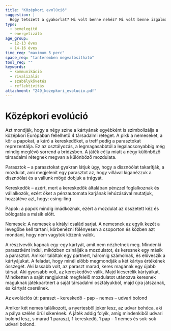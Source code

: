 ```yaml
---
title: "Középkori evolúció"
suggestion: | 
  Hogy tetszett a gyakorlat? Mi volt benne nehéz? Mi volt benne izgalmas? Szívesen játszanád újra?
type:
  - bemelegítő
  - energetizáló
age_group:
  - 12-13 éves
  - 14-16 éves
time_req: "maximum 5 perc"
space_req: "tanteremben megvalósítható"
tool_req: ""
keywords: 
  - kommunikáció
  - rivalizálás
  - szabálykövetés
  - reflektivitás
attachment: "249_kozepkori_evolucio.pdf"
---
```


# Középkori evolúció

Azt mondják, hogy a négy színe a kártyának egyébként is szimbolizálja a középkori Európában fellelhető 4 társadalmi réteget. A pikk a nemeseket, a kör a papokat, a káró a kereskedőket, a treff pedig a parasztokat reprezentálja. Ez az osztályozás, a legmagasabbtól a legalacsonyabbig még mindig meglévő sorrend a bridzsben. A játék célja miatt a négy különböző társadalmi rétegnek megvan a különböző mozdulata.

Parasztok – a parasztokat gyakran látjuk úgy, hogy a disznóólat takarítják, a mozdulat, ami megjelenít egy parasztot az, hogy villával kiganézzuk a disznóólat és a vállunk mögé dobjuk a trágyát.

Kereskedők – azért, mert a kereskedők általában pénzzel foglalkoznak és vállalkozók, ezért őket a pénzautomata karjának lehúzásával mutatjuk, hozzátéve azt, hogy: csing-ling

Papok: a papok mindig imádkoznak, ezért a mozdulat az összetett kéz és bólogatás a másik előtt.

Nemesek: A nemesek a királyi család sarjai. A nemesnek az egyik kezét a levegőbe kell tartani, körbenézni fölényesen a csoporton és közben azt mondani, hogy nem vagytok közénk valók.

A résztvevők kapnak egy-egy kártyát, amit nem nézhetnek meg. Mindenki parasztként indul, miközben csinálják a mozdulatot, és keresnek egy másik a parasztot. Amikor találtak egy partnert, háromig számolnak, és előveszik a kártyájukat. A feladat, hogy minél előbb megmondják a két kártya értékének összegét. Aki lassabb volt, az paraszt marad, keres magának egy újabb társat. Aki gyorsabb volt, az kereskedővé válik. Majd kicserélik kártyáikat. Mindketten a saját rangjuknak megfelelő mozdulatot utánozva keresnek maguknak játékpartnert a saját társadalmi osztályukból, majd újra játszanak, és kártyát cserélnek.

Az evolúciós út: paraszt – kereskedő - pap - nemes – udvari bolond

Amikor két nemes találkozott, a nyertesből joker lesz, az udvar bohóca, aki a pálya szélén örül sikerének. A játék addig folyik, amíg mindenkiből udvari bolond lesz, s marad 1 paraszt, 1 kereskedő, 1 pap – 1 nemes és sok-sok udvari bolond.
  
  
